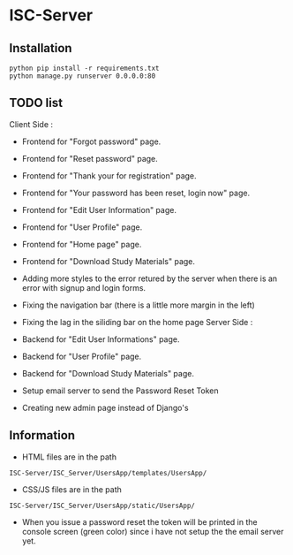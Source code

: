 # ISC-Server

## Installation

```
python pip install -r requirements.txt
python manage.py runserver 0.0.0.0:80
```

## TODO list

Client Side :

- Frontend  for "Forgot password" page.
- Frontend  for "Reset password" page.
- Frontend  for "Thank your for registration" page.
- Frontend  for "Your password has been reset, login now" page.
- Frontend  for "Edit User Information" page.
- Frontend  for "User Profile" page.
- Frontend  for "Home page" page.
- Frontend  for "Download Study Materials" page.
- Adding more styles to the error retured by the server when there is an error with signup and login forms.
- Fixing the navigation bar (there is a little more margin in the left)
- Fixing the lag in the siliding bar on the home page
Server Side :

- Backend for "Edit User Informations" page.
- Backend for "User Profile" page.
- Backend for "Download Study Materials" page.
- Setup email server to send the Password Reset Token
- Creating new admin page instead of Django's


## Information

- HTML files are in the path 
```
ISC-Server/ISC_Server/UsersApp/templates/UsersApp/
```

- CSS/JS files are in the path 
```
ISC-Server/ISC_Server/UsersApp/static/UsersApp/
```
- When you issue a password reset the token will be printed in the console screen (green color) since i have not setup the the email server yet.
